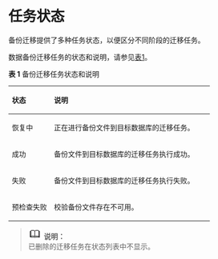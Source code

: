 # 任务状态<a name="drs_03_0010"></a>

备份迁移提供了多种任务状态，以便区分不同阶段的迁移任务。

数据备份迁移任务的状态和说明，请参见[表1](#table28135752151716)。

**表 1**  备份迁移任务状态和说明

<a name="table28135752151716"></a>
<table><thead align="left"><tr id="row33425250151716"><th class="cellrowborder" valign="top" width="20.87%" id="mcps1.2.3.1.1"><p id="p23090726151716"><a name="p23090726151716"></a><a name="p23090726151716"></a><strong id="b6489949151716"><a name="b6489949151716"></a><a name="b6489949151716"></a>状态</strong></p>
</th>
<th class="cellrowborder" valign="top" width="79.13%" id="mcps1.2.3.1.2"><p id="p55923881151716"><a name="p55923881151716"></a><a name="p55923881151716"></a><strong id="b33552889151716"><a name="b33552889151716"></a><a name="b33552889151716"></a>说明</strong></p>
</th>
</tr>
</thead>
<tbody><tr id="row33429463151716"><td class="cellrowborder" valign="top" width="20.87%" headers="mcps1.2.3.1.1 "><p id="p23431949151716"><a name="p23431949151716"></a><a name="p23431949151716"></a>恢复中</p>
</td>
<td class="cellrowborder" valign="top" width="79.13%" headers="mcps1.2.3.1.2 "><p id="p18939716151716"><a name="p18939716151716"></a><a name="p18939716151716"></a>正在进行备份文件到目标数据库的迁移任务。</p>
</td>
</tr>
<tr id="row57722019151716"><td class="cellrowborder" valign="top" width="20.87%" headers="mcps1.2.3.1.1 "><p id="p44971987151716"><a name="p44971987151716"></a><a name="p44971987151716"></a>成功</p>
</td>
<td class="cellrowborder" valign="top" width="79.13%" headers="mcps1.2.3.1.2 "><p id="p18852348151716"><a name="p18852348151716"></a><a name="p18852348151716"></a>备份文件到目标数据库的迁移任务执行成功。</p>
</td>
</tr>
<tr id="row35453405151716"><td class="cellrowborder" valign="top" width="20.87%" headers="mcps1.2.3.1.1 "><p id="p53153517151716"><a name="p53153517151716"></a><a name="p53153517151716"></a>失败</p>
</td>
<td class="cellrowborder" valign="top" width="79.13%" headers="mcps1.2.3.1.2 "><p id="p10467593151716"><a name="p10467593151716"></a><a name="p10467593151716"></a>备份文件到目标数据库的迁移任务执行失败。</p>
</td>
</tr>
<tr id="row118314376500"><td class="cellrowborder" valign="top" width="20.87%" headers="mcps1.2.3.1.1 "><p id="p28323374502"><a name="p28323374502"></a><a name="p28323374502"></a>预检查失败</p>
</td>
<td class="cellrowborder" valign="top" width="79.13%" headers="mcps1.2.3.1.2 "><p id="p108331037155013"><a name="p108331037155013"></a><a name="p108331037155013"></a>校验备份文件存在不可用。</p>
</td>
</tr>
</tbody>
</table>

>![](public_sys-resources/icon-note.gif) **说明：**   
>已删除的迁移任务在状态列表中不显示。  

